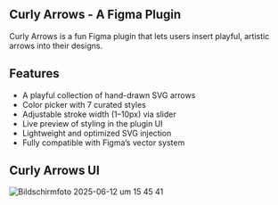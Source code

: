 ## Curly Arrows - A Figma Plugin

Curly Arrows is a fun Figma plugin that lets users insert playful, artistic arrows into their designs.

## Features

- A playful collection of hand-drawn SVG arrows
- Color picker with 7 curated styles
- Adjustable stroke width (1–10px) via slider
- Live preview of styling in the plugin UI
- Lightweight and optimized SVG injection
- Fully compatible with Figma’s vector system

## Curly Arrows UI
![Bildschirmfoto 2025-06-12 um 15 45 41](https://github.com/user-attachments/assets/be03b6b2-53ef-48bc-9283-abcd6a8ff0ca)
